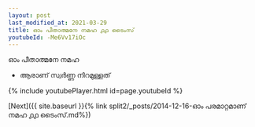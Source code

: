 ```yaml
---
layout: post
last_modified_at: 2021-03-29
title: ഓം പീതാത്മനേ നമഹ ൧൧ ടൈംസ്
youtubeId: -Me6Vv17iOc
---
```

 
 
 ഓം പീതാത്മനേ നമഹ 
 
 -  ആരാണ് സ്വർണ്ണ നിറമുള്ളത് 
 
  
 
  
 
 
 
 
 
 


{% include youtubePlayer.html id=page.youtubeId %}
 
[Next]({{ site.baseurl }}{% link  split2/_posts/2014-12-16-ഓം പരമാറ്റമാണ് നമഹ ൧൧ ടൈംസ്.md%})
 
